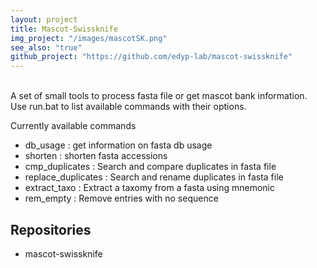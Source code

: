 ```yaml
---
layout: project
title: Mascot-Swissknife
img_project: "/images/mascotSK.png"
see_also: "true"
github_project: "https://github.com/edyp-lab/mascot-swissknife"
---
```

<br>
A set of small tools to process fasta file or get mascot bank information.  
Use run.bat to list available commands with their options.

Currently available commands
* db_usage : get information on fasta db usage
* shorten : shorten fasta accessions
* cmp_duplicates : Search and compare duplicates in fasta file
* replace_duplicates : Search and rename duplicates in fasta file
* extract_taxo : Extract a taxomy from a fasta using mnemonic
* rem_empty : Remove entries with no sequence 

## Repositories
* mascot-swissknife&nbsp;&nbsp;<i class="fa fa-grayicon fa-unlock"  title="Public"></i>&nbsp;<a href="https://github.com/edyp-lab/mascot-swissknife" target="_blank"><i class="fa fa-github"></i></a>
